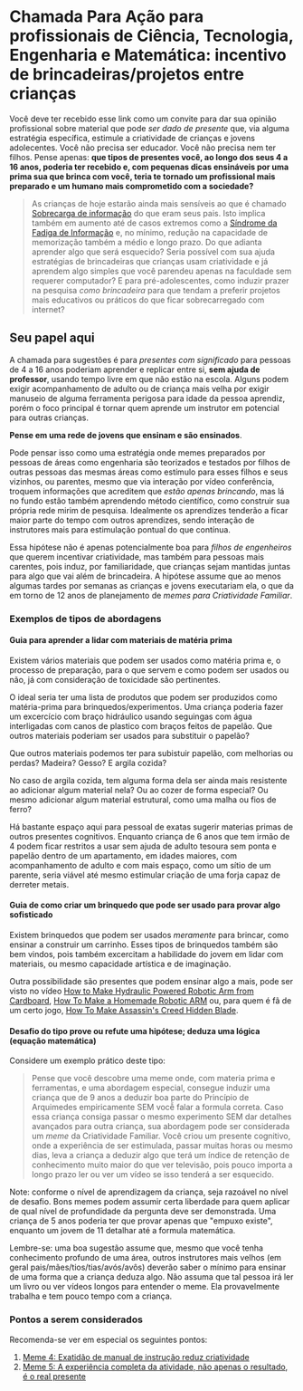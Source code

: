 # Chamada Para Ação para profissionais de Ciência, Tecnologia, Engenharia e Matemática: incentivo de brincadeiras/projetos entre crianças

Você deve ter recebido esse link como um convite para dar sua opinião
profissional sobre material que pode _ser dado de presente_ que, via alguma
estratégia específica, estimule a criatividade de crianças e jovens adolecentes.
Você não precisa ser educador. Você não precisa nem ter filhos. Pense apenas:
**que tipos de presentes você, ao longo dos seus 4 a 16 anos, poderia ter
recebido e, com pequenas dicas ensináveis por uma prima sua que brinca com você,
teria te tornado um profissional mais preparado e um humano mais comprometido
com a sociedade?**

> As crianças de hoje estarão ainda mais sensíveis ao que é chamado [Sobrecarga
> de informação](https://en.wikipedia.org/wiki/Information_overload) do que eram
> seus pais. Isto implica também em aumento até de casos extremos como a
> [Síndrome da Fadiga de Informação](http://istoe.com.br/139296_INTOXICADOS+DE+INFORMACAO/)
> e, no mínimo, redução na capacidade de memorização também a médio e longo prazo.
> Do que adianta aprender algo que será esquecido? Seria possível com sua ajuda
> estratégias de brincadeiras que crianças usam criatividade e já aprendem algo
> simples que você parendeu apenas na faculdade sem requerer computador? E
> para pré-adolescentes, como induzir prazer na pesquisa _como brincadeira_
> para que tendam a preferir projetos mais educativos ou práticos do que
> ficar sobrecarregado com internet?

## Seu papel aqui

A chamada para sugestões é para _presentes com significado_ para pessoas de
4 a 16 anos poderiam aprender e replicar entre si, **sem ajuda de professor**,
usando tempo livre em que não estão na escola. Alguns podem exigir
acompanhamento de adulto ou de criança mais velha por exigir manuseio de alguma
ferramenta perigosa para idade da pessoa aprendiz, porém o foco principal é
tornar quem aprende um instrutor em potencial para outras crianças.

**Pense em uma rede de jovens que ensinam e são ensinados**.

Pode pensar isso como uma estratégia onde memes preparados por pessoas de áreas
como engenharia são teorizados e testados por filhos de outras pessoas das
mesmas áreas como estímulo para esses filhos e seus vizinhos, ou parentes, mesmo
que via interação por vídeo conferência, troquem informações que acreditem que
_estão apenas brincando_, mas lá no fundo estão também aprendendo método
científico, como construir sua própria rede mirim de pesquisa. Idealmente
os aprendizes tenderão a ficar maior parte do tempo com outros aprendizes,
sendo interação de instrutores mais para estimulação pontual do que contínua.

Essa hipótese não é apenas potencialmente boa para _filhos de engenheiros_ que
querem incentivar criatividade, mas também para pessoas mais carentes, pois
induz, por familiaridade, que crianças sejam mantidas juntas para algo que
vai além de brincadeira. A hipótese assume que ao menos algumas tardes por
semanas as crianças e jovens executariam ela, o que da em torno de 12 anos
de planejamento de _memes para Criatividade Familiar_.


### Exemplos de tipos de abordagens

#### Guia para aprender a lidar com materiais de matéria prima

Existem vários materiais que podem ser usados como matéria prima e, o processo
de preparação, para o que servem e como podem ser usados ou não, já com
consideração de toxicidade são pertinentes.

O ideal seria ter uma lista de produtos que podem ser produzidos como
matéria-prima para brinquedos/experimentos. Uma criança poderia fazer um
excercício com braço hidráulico usando seguingas com água interligadas com
canos de plastico com braços feitos de papelão. Que outros materiais poderiam
ser usados para substituir o papelão?

Que outros materiais podemos ter para subistuir papelão, com melhorias ou
perdas? Madeira? Gesso? E argila cozida?

No caso de argila cozida, tem alguma forma dela ser ainda mais resistente ao
adicionar algum material nela? Ou ao cozer de forma especial? Ou mesmo adicionar
algum material estrutural, como uma malha ou fios de ferro?

Há bastante espaço aqui para pessoal de exatas sugerir materias primas de outros
presentes cognitivos. Enquanto criança de 6 anos que tem irmão de 4 podem ficar
restritos a usar sem ajuda de adulto tesoura sem ponta e papelão dentro de um
apartamento, em idades maiores, com acompanhamento de adulto e com mais espaço,
como um sítio de um parente, seria viável até mesmo estimular criação de uma
forja capaz de derreter metais.

#### Guia de como criar um brinquedo que pode ser usado para provar algo sofisticado

Existem brinquedos que podem ser usados _meramente_ para brincar, como
ensinar a construir um carrinho. Esses tipos de brinquedos também são bem
vindos, pois também excercitam a habilidade do jovem em lidar com materiais,
ou mesmo capacidade artística e de imaginação.

Outra possibilidade são presentes que podem ensinar algo a mais, pode ser
visto no vídeo [How to Make Hydraulic Powered Robotic Arm from 
Cardboard](https://www.youtube.com/watch?v=P2r9U4wkjcc), [How To Make a Homemade
Robotic ARM](https://www.youtube.com/watch?v=WUYpr-K_LGo) ou, para quem é fã
de um certo jogo, [How To Make Assassin's Creed Hidden
Blade](https://www.youtube.com/watch?v=4t_aokFnUk8).

<!--
Além de listar vários desses brinquedos
-->

#### Desafio do tipo prove ou refute uma hipótese; deduza uma lógica (equação matemática)

Considere um exemplo prático deste tipo:

> Pense que você descobre uma meme onde, com materia prima e ferramentas,
> e uma abordagem especial, consegue induzir uma criança que de 9 anos
> a deduzir boa parte do Princípio de Arquimedes empiricamente SEM vocễ
> falar a formula correta. Caso essa criança consiga passar o mesmo
> experimento SEM dar detalhes avançados para outra criança, sua abordagem
> pode ser considerada um _meme_ da Criatividade Familiar. Você criou um
> presente cognitivo, onde a experiência de ser estimulada, passar muitas
> horas ou mesmo dias, leva a criança a deduzir algo que terá um índice
> de retenção de conhecimento muito maior do que ver televisão, pois pouco
> importa a longo prazo ler ou ver um vídeo se isso tenderá a ser esquecido.

Note: conforme o nível de aprendizagem da criança, seja razoável no nível
de desafio. Bons memes podem assumir certa liberdade para quem aplicar de qual
nível de profundidade da pergunta deve ser demonstrada. Uma criança de 5 anos
poderia ter que provar apenas que "empuxo existe", enquanto um jovem de 11
detalhar até a formula matemática.

Lembre-se: uma boa sugestão assume que, mesmo que você tenha conhecimento
profundo de uma área, outros instrutores mais velhos
(em geral pais/mães/tios/tias/avós/avôs) deverão saber o mínimo para ensinar
de uma forma que a criança deduza algo. Não assuma que tal pessoa irá ler
um livro ou ver vídeos longos para entender o meme. Ela provavelmente trabalha
e tem pouco tempo com a criança.

### Pontos a serem considerados

Recomenda-se ver em especial os seguintes pontos:

1. [Meme 4: Exatidão de manual de instrução reduz criatividade](../meme/4/criatividade-vs-manual-instrucao.md)
2. [Meme 5: A experiência completa da atividade, não apenas o resultado, é o real presente](../meme/5/presentes-com-significado.md)

<!--

## Proposta de abordagem teorizada até o momento

## A ideia de como poderia ser implementado

A ideia é usar de formas eficiêntes de como cérebro aprende e retem informação, em especial
[metacognição](http://www.psicologiaexplica.com.br/o-que-e-metacognicao/).
Sem entrar em muitos detalhes, algo útil para você é conhecer a **piramide de
aprendizagem** a seguir, exibe uma chance de reter informação conforme o tipo de
ensino usado. Note como métodos de ensino passivo são muito menos eficientes.

![Piramide de aprendizagem](piramide-da-aprendizagem.jpg)

Uma forma extremamente eficiente de aprender é ensinar, mais alta até mesmo que
um instrutor ensinar e o aprendiz aplicar na prática. A hipótese a ser testada
é **ensinar crianças algo que elas possam ensinar pra outras crianças**.

Outro ponto é criar algo(...)


Como há uma competição grande
com distrações, além de, idealmente, assumir que **as crianças/adolescentes
podem ter problemas de aprendizagem, como déficit de atenção, hiperatividade,
até mesmo autismo leve**


## Seu papel aqui

A chamada para sugestões é apenas para _brincadeiras/projetos_ que pessoas de
4 a 16 anos poderiam aprender e replicar entre si, **sem ajuda de professor**,
usando tempo livre em que não estão na escola. 

O ponto chave aqui é: um familiar adulto, sem esperiência com _Ciência,
Tecnologia, Engenharia e Matemática_ deverá ser capaz ler texto ou ver vídeo
explicando que materiais deve disponibilizar e como deve abordar os aprendizes.
Existem muitos vídeos na internet, como o [How to Make Hydraulic Powered
Robotic Arm from Cardboard](https://www.youtube.com/watch?v=P2r9U4wkjcc)

(...)

-->